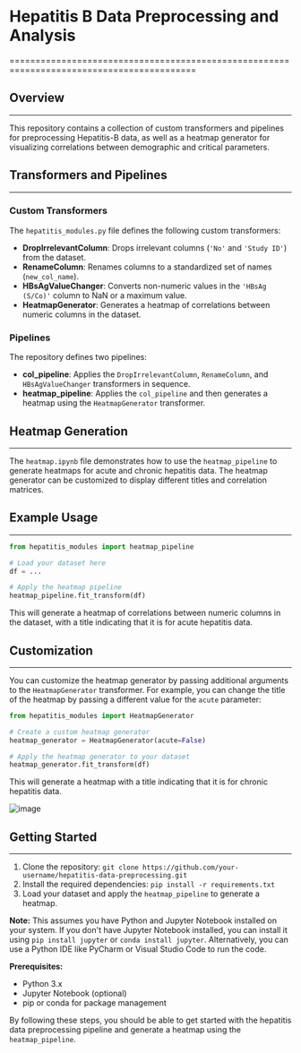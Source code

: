 # Hepatitis B Data Preprocessing and Analysis
==========================================================================================

## Overview
------------

This repository contains a collection of custom transformers and pipelines for preprocessing Hepatitis-B data, as well as a heatmap generator for visualizing correlations between demographic and critical parameters.

## Transformers and Pipelines
-----------------------------

### Custom Transformers

The `hepatitis_modules.py` file defines the following custom transformers:

* **DropIrrelevantColumn**: Drops irrelevant columns (`'No'` and `'Study ID'`) from the dataset.
* **RenameColumn**: Renames columns to a standardized set of names (`new_col_name`).
* **HBsAgValueChanger**: Converts non-numeric values in the `'HBsAg (S/Co)'` column to NaN or a maximum value.
* **HeatmapGenerator**: Generates a heatmap of correlations between numeric columns in the dataset.

### Pipelines

The repository defines two pipelines:

* **col_pipeline**: Applies the `DropIrrelevantColumn`, `RenameColumn`, and `HBsAgValueChanger` transformers in sequence.
* **heatmap_pipeline**: Applies the `col_pipeline` and then generates a heatmap using the `HeatmapGenerator` transformer.

## Heatmap Generation
----------------------

The `heatmap.ipynb` file demonstrates how to use the `heatmap_pipeline` to generate heatmaps for acute and chronic hepatitis data. The heatmap generator can be customized to display different titles and correlation matrices.

## Example Usage
-----------------

```python
from hepatitis_modules import heatmap_pipeline

# Load your dataset here
df = ...

# Apply the heatmap pipeline
heatmap_pipeline.fit_transform(df)
```

This will generate a heatmap of correlations between numeric columns in the dataset, with a title indicating that it is for acute hepatitis data.

## Customization
-----------------

You can customize the heatmap generator by passing additional arguments to the `HeatmapGenerator` transformer. For example, you can change the title of the heatmap by passing a different value for the `acute` parameter:

```python
from hepatitis_modules import HeatmapGenerator

# Create a custom heatmap generator
heatmap_generator = HeatmapGenerator(acute=False)

# Apply the heatmap generator to your dataset
heatmap_generator.fit_transform(df)
```

This will generate a heatmap with a title indicating that it is for chronic hepatitis data.

![image](https://github.com/user-attachments/assets/c4dae829-74ff-4db5-9b3d-048d08cb5b4e)


## Getting Started
-------------------

1. Clone the repository: `git clone https://github.com/your-username/hepatitis-data-preprocessing.git`
2. Install the required dependencies: `pip install -r requirements.txt`
3. Load your dataset and apply the `heatmap_pipeline` to generate a heatmap.

**Note:** This assumes you have Python and Jupyter Notebook installed on your system. If you don't have Jupyter Notebook installed, you can install it using `pip install jupyter` or `conda install jupyter`. Alternatively, you can use a Python IDE like PyCharm or Visual Studio Code to run the code.

**Prerequisites:**

* Python 3.x
* Jupyter Notebook (optional)
* pip or conda for package management

By following these steps, you should be able to get started with the hepatitis data preprocessing pipeline and generate a heatmap using the `heatmap_pipeline`.
